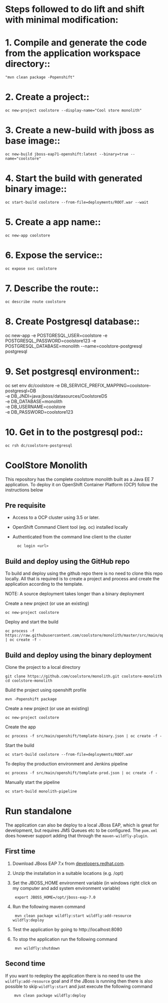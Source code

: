 
# Steps followed to do lift and shift with minimal modification:


# 1. Compile and generate the code from the application workspace directory::
    "mvn clean package -Popenshift"

# 2. Create a project::
    oc new-project coolstore --display-name="Cool store monolith"   

# 3. Create a new-build with jboss as base image::
    oc new-build jboss-eap71-openshift:latest --binary=true --name="coolstore"

# 4. Start the build with generated binary image::
    oc start-build coolstore --from-file=deployments/ROOT.war --wait
    
# 5. Create a app name::
    oc new-app coolstore 
    
# 6. Expose the service::
    oc expose svc coolstore
    
# 7. Describe the route::
    oc describe route coolstore
    
# 8. Create Postgresql database::
   oc new-app -e POSTGRESQL_USER=coolstore -e POSTGRESQL_PASSWORD=coolstore123 -e POSTGRESQL_DATABASE=monolith --name=coolstore-postgresql postgresql

# 9. Set postgresql environment::
  oc set env dc/coolstore -e DB_SERVICE_PREFIX_MAPPING=coolstore-postgresql=DB \
  -e DB_JNDI=java:jboss/datasources/CoolstoreDS \
  -e DB_DATABASE=monolith \
  -e DB_USERNAME=coolstore \
  -e DB_PASSWORD=coolstore123

# 10. Get in to the postgresql pod::
    oc rsh dc/coolstore-postgresql
    
    
    

# CoolStore Monolith

This repository has the complete coolstore monolith built as a Java EE 7 application. To deploy it on OpenShift Container Platform (OCP) follow the instructions below




## Pre requisite

* Access to a OCP cluster using 3.5 or later.
* OpenShift Command Client tool (eg. oc) installed locally
* Authenticated from the command line client to the cluster

        oc login <url>


## Build and deploy using the GitHub repo
To build and deploy using the github repo there is no need to clone this repo locally. All that is required is to create a project and process and create the application according to the template. 

NOTE: A source deployment takes longer than a binary deployment

Create a new project (or use an existing)

    oc new-project coolstore

Deploy and start the build

    oc process -f https://raw.githubusercontent.com/coolstore/monolith/master/src/main/openshift/template.json | oc create -f -

## Build and deploy using the binary deployment

Clone the project to a local directory

    git clone https://github.com/coolstore/monolith.git coolstore-monolith
    cd coolstore-monolith

Build the project using openshift profile 

    mvn -Popenshift package

Create a new project (or use an existing)

    oc new-project coolstore

Create the app

    oc process -f src/main/openshift/template-binary.json | oc create -f -

Start the build

    oc start-build coolstore --from-file=deployments/ROOT.war
    
To deploy the production environment and Jenkins pipeline

    oc process -f src/main/openshift/template-prod.json | oc create -f -
    
Manually start the pipeline

    oc start-build monolith-pipeline



# Run standalone

The application can also be deploy to a local JBoss EAP, which is great for development, but requires JMS Queues etc to be configured. The `pom.xml` does however support adding that through the `maven-wildfly-plugin`.

## First time

1. Download JBoss EAP 7.x from [developers.redhat.com](https://developers.redhat.com/products/eap/download/).
1. Unzip the installation in a suitable locations (e.g. /opt)
1. Set the JBOSS_HOME environment variable (in windows right click on my computer and add system environment variable)

        export JBOSS_HOME=/opt/jboss-eap-7.0

1. Run the following maven command

        mvn clean package wildfly:start wildfly:add-resource wildfly:deploy

1. Test the application by going to http://localhost:8080
1. To stop the application run the following command

        mvn wildfly:shutdown

## Second time

If you want to redeploy the application there is no need to use the `wildfly:add-resource` goal and if the JBoss is running then there is also possible to skip `wildfly:start` and just execute the following command

        mvn clean package wildfly:deploy


 
